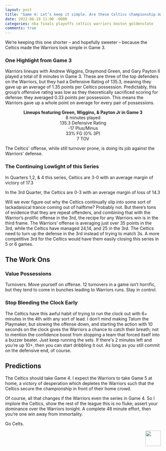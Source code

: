 ```yaml
---
layout: post
title: "Game 4: Let’s keep it simple. Are these Celtics championship material or not?"
date: 2022-06-10 11:00 -0000
categories: nba finals playoffs celtics warriors boston goldenstate
comments: true 
---
```


We’re keeping this one shorter – and hopefully sweeter – because the Celtics made the Warriors look simple in Game 3.

### One Highlight from Game 3
Warriors lineups with Andrew Wiggins, Draymond Green, and Gary Payton II played a total of 8 minutes in Game 3. These are three of the top defenders on the Warriors, but they had a Defensive Rating of 135.3, meaning they gave up an average of 1.35 points per Celtics possession. Predictably, this group’s offensive rating was low as they theoretically sacrificed scoring for defense: they averaged 0.33 points per possession. This means the Warriors gave up a whole point on average for every pair of possessions. 

<p align="center">
  <b>Lineups featuring Green, Wiggins, & Payton Jr in Game 3</b> <br>
  8 minutes played <br>
  135.3 Defensive Rating <br>
  -17 Plus/Minus <br>
  33% FG (0% 3P) <br>
  7 TOV <br>
</p>

The Celtics' offense, while still turnover prone, is doing its job against the Warriors’ defense.

### The Continuing Lowlight of this Series
In Quarters 1,2, & 4 this series, Celtics are 3-0 with an average margin of victory of 17.3

In the 3rd Quarter, the Celtics are 0-3 with an average margin of loss of 14.3

Will we ever figure out why the Celtics continually slip into some sort of lackadaisical trance coming out of halftime? Probably not. But there’s tons of evidence that they are repeat offenders, and combining that with the Warrior’s prolific offense in the 3rd, the recipe for any Warriors win is in the third frame. The Warriors’ offense is averaging just over 35 points in the 3rd, while the Celtics have managed 24,14, and 25 in the 3rd. The Celtics need to turn up the defense in the 3rd instead of trying to match 3s. A more competitive 3rd for the Celtics would have them easily closing this series in 5 or 6 games.

## The Work Ons
### Value Possessions
Turnovers. Move yourself on offense. 12 turnovers in a game isn’t horrific, but they tend to come in bunches leading to Warriors runs. Stay in control.

### Stop Bleeding the Clock Early
The Celtics have this awful habit of trying to run the clock out with 6+ minutes in the 4th with any sort of lead. I don’t mind making Tatum the Playmaker, but slowing the offense down, and starting the action with 10 seconds on the clock gives the Warriors a chance to catch their breath; not to mention the confidence boost from stopping a team that forced itself into a buzzer beater. Just keep running the sets. If there's 2 minutes left and you’re up 10+, then you can start dribbling it out. As long as you still commit on the defensive end, of course.

## Predictions
The Celtics should take Game 4. I expect the Warriors to take Game 5 at home, a victory of desperation which depletes the Warriors such that the Celtics secure the championship in front of their home crowd. 

Of course, all that changes if the Warriors even the series in Game 4. So I implore the Celtics, show the rest of the league this is no fluke; assert your dominance over the Warriors tonight. A complete 48 minute effort, then you’re one win away from immortality.

Go Celts.
<p align="right"> 
    <img src="/criticalcelticsfan/assets/ccflogo.jpg" width="50" height="50" />
</p>
